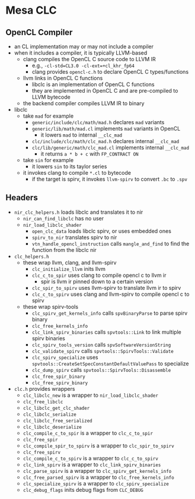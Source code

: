 Mesa CLC
========

## OpenCL Compiler

- an CL implementation may or may not include a compiler
- when it includes a compiler, it is typically LLVM-based
  - clang compiles the OpenCL C source code to LLVM IR
    - e.g., `-cl-std=CL3.0 -cl-ext=+cl_khr_fp64`
    - clang provides `opencl-c.h` to declare OpenCL C types/functions
  - llvm links in OpenCL C functions
    - libclc is an implementation of OpenCL C functions
    - they are implemented in OpenCL C and are pre-compiled to LLVM bytecode
  - the backend compiler compiles LLVM IR to binary
- libclc
  - take `mad` for example
    - `generic/include/clc/math/mad.h` declares `mad` variants
    - `generic/lib/math/mad.cl` implements `mad` variants in OpenCL
      - it lowers `mad` to internal `__clc_mad`
    - `clc/include/clc/math/clc_mad.h` declares internal `__clc_mad`
    - `clc/lib/generic/math/clc_mad.cl` implements internal `__clc_mad`
      - it returns `a * b + c` with `FP_CONTRACT ON`
  - take `sin` for example
    - it lowers `sin` to its taylor series
  - it invokes clang to compile `*.cl` to bytecode
    - if the target is spirv, it invokes `llvm-spirv` to convert `.bc` to
      `.spv`

## Headers

- `nir_clc_helpers.h` loads libclc and translates it to nir
  - `nir_can_find_libclc` has no user
  - `nir_load_libclc_shader`
    - `open_clc_data` loads libclc spirv, or uses embedded ones
    - `spirv_to_nir` translates spirv to nir
    - `vtn_handle_opencl_instruction` calls `mangle_and_find` to find the
      function from the libclc nir
- `clc_helpers.h`
  - these wrap llvm, clang, and llvm-spirv
    - `clc_initialize_llvm` inits llvm
    - `clc_c_to_spir` uses clang to compile opencl c to llvm ir
      - spir is llvm ir pinned down to a certain version
    - `clc_spir_to_spirv` uses llvm-spirv to translate llvm ir to spirv
    - `clc_c_to_spirv` uses clang and llvm-spirv to compile opencl c to spirv
  - these wrap spirv-tools
    - `clc_spirv_get_kernels_info` calls `spvBinaryParse` to parse spirv
      binary
    - `clc_free_kernels_info`
    - `clc_link_spirv_binaries` calls `spvtools::Link` to link multiple spirv
      binaries
    - `clc_spirv_tools_version` calls `spvSoftwareVersionString`
    - `clc_validate_spirv` calls `spvtools::SpirvTools::Validate`
    - `clc_spirv_specialize` uses
      `spvtools::CreateSetSpecConstantDefaultValuePass` to specialize
    - `clc_dump_spirv` calls `spvtools::SpirvTools::Disassemble`
    - `clc_free_spir_binary`
    - `clc_free_spirv_binary`
- `clc.h` provides wrappers
  - `clc_libclc_new` is a wrapper to `nir_load_libclc_shader`
  - `clc_free_libclc`
  - `clc_libclc_get_clc_shader`
  - `clc_libclc_serialize`
  - `clc_libclc_free_serialized`
  - `clc_libclc_deserialize`
  - `clc_compile_c_to_spir` is a wrapper to `clc_c_to_spir`
  - `clc_free_spir`
  - `clc_compile_spir_to_spirv` is a wrapper to `clc_spir_to_spirv`
  - `clc_free_spirv`
  - `clc_compile_c_to_spirv` is a wrapper to `clc_c_to_spirv`
  - `clc_link_spirv` is a wrapper to `clc_link_spirv_binaries`
  - `clc_parse_spirv` is a wrapper to `clc_spirv_get_kernels_info`
  - `clc_free_parsed_spirv` is a wrapper to `clc_free_kernels_info`
  - `clc_specialize_spirv` is a wrapper to `clc_spirv_specialize`
  - `clc_debug_flags` inits debug flags from `CLC_DEBUG`
